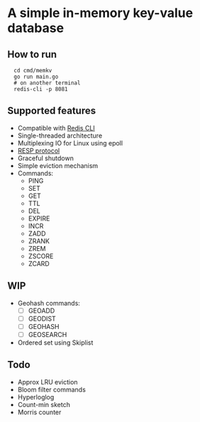 # A simple in-memory key-value database

## How to run
```
  cd cmd/memkv
  go run main.go
  # on another terminal
  redis-cli -p 8081
```
## Supported features
- Compatible with [Redis CLI](https://redis.io/docs/ui/cli/)
- Single-threaded architecture
- Multiplexing IO for Linux using epoll
- [RESP protocol](https://redis.io/docs/reference/protocol-spec/)
- Graceful shutdown
- Simple eviction mechanism
- Commands:
  - PING
  - SET
  - GET
  - TTL
  - DEL
  - EXPIRE
  - INCR
  - ZADD
  - ZRANK
  - ZREM
  - ZSCORE
  - ZCARD

## WIP
- Geohash commands: 
  - [ ] GEOADD
  - [ ] GEODIST
  - [ ] GEOHASH
  - [ ] GEOSEARCH
- Ordered set using Skiplist
## Todo
- Approx LRU eviction
- Bloom filter commands
- Hyperloglog
- Count-min sketch
- Morris counter